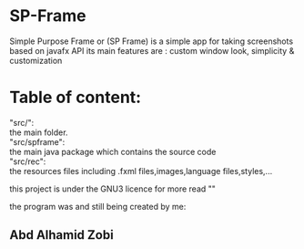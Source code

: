 # SP-Frame
Simple Purpose Frame or (SP Frame) is a simple app for taking screenshots based on javafx API its main features are : custom window look, simplicity &amp; customization 

# Table of content:
"src/":
  <br>the main folder. 
<br>"src/spframe":
  <br>the main java package which contains the source code
<br>"src/rec":
 <br> the resources files including .fxml files,images,language files,styles,...

this project is under the GNU3 licence for more read "" 

the program was and still being created by me:
## Abd Alhamid Zobi
